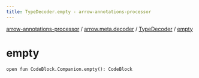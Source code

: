 ```yaml
---
title: TypeDecoder.empty - arrow-annotations-processor
---
```


[arrow-annotations-processor](../../index.html) / [arrow.meta.decoder](../index.html) / [TypeDecoder](index.html) / [empty](./empty.html)

# empty

`open fun CodeBlock.Companion.empty(): CodeBlock`